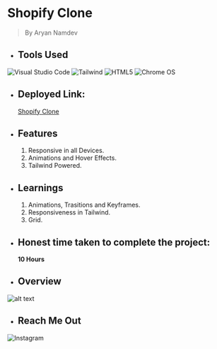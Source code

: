 # Shopify Clone
> By Aryan Namdev

 * ## Tools Used


![Visual Studio Code](https://img.shields.io/badge/Visual%20Studio%20Code-0078d7.svg?style=for-the-badge&logo=visual-studio-code&logoColor=white)
![Tailwind](https://img.shields.io/badge/Tailwind_CSS-38B2AC?style=for-the-badge&logo=tailwind-css&logoColor=white)
![HTML5](https://img.shields.io/badge/html5-%23E34F26.svg?style=for-the-badge&logo=html5&logoColor=white)
![Chrome OS](https://img.shields.io/badge/chrome%20os-3d89fc?style=for-the-badge&logo=google%20chrome&logoColor=white)

* ## Deployed Link:
    [Shopify Clone](https://shopify-clone-a.netlify.app/)



* ## Features
    1. Responsive in all Devices. 
    2. Animations and Hover Effects. 
    3. Tailwind Powered.


* ## Learnings

    1. Animations, Trasitions and Keyframes.
    2. Responsiveness in Tailwind.
    3. Grid.


* ## Honest time taken to complete the project:
    __10 Hours__


 * ## Overview

![alt text](/Shopify%20Clone.png)


* ## Reach Me Out

![[Instagram](https://www.instagram.com/thetangledguy/)](https://img.shields.io/badge/Instagram-%23E4405F.svg?style=for-the-badge&logo=Instagram&logoColor=white)

    
